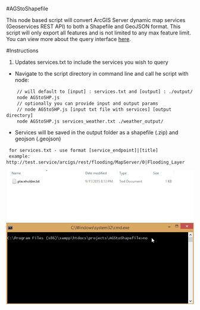 #AGStoShapefile

This node based script will convert ArcGIS Server dynamic map services (Geoservices REST API) to both a Shapefile and GeoJSON format.  This script will only export all features and is not limited to any max feature limit.  You can view more about the query interface [here](http://resources.arcgis.com/en/help/arcgis-rest-api/index.html#//02r3000000r1000000).

#Instructions
1. Updates services.txt to include the services you wish to query
* Navigate to the script directory in command line and call he script with node:

```
    // will default to [input] : services.txt and [output] : ./output/
    node AGStoSHP.js
    // optionally you can provide input and output params
    // node AGStoSHP.js [input txt file with services] [output directory]
    node AGStoSHP.js services_weather.txt ./weather_output/
```

+ Services will be saved in the output folder as a shapefile (.zip) and geojson (.geojson)

```
 for services.txt - use format [service_endpoint]|[title]
 example: http://test.service/arcigs/rest/flooding/MapServer/0|Flooding_Layer
```

![screen capture](./screenshot.gif)



